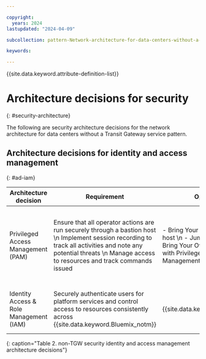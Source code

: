 ```yaml
---

copyright:
  years: 2024
lastupdated: "2024-04-09"

subcollection: pattern-Network-architecture-for-data-centers-without-a-Transit-Gateway-service

keywords:

---
```


{{site.data.keyword.attribute-definition-list}}

# Architecture decisions for security
{: #security-architecture}

The following are security architecture decisions for the network architecture for data centers without a Transit Gateway service pattern.

## Architecture decisions for identity and access management
{: #ad-iam}

| Architecture decision               | Requirement                                                                                                                                                                                                            | Options                                                                                             | Decision                    | Rationale                                                                                                                                                                                                                                                                                      |
|-----------------------------------------|----------------------------------------------------------------------------------------------------------------------------------------------------------------------------------------------------------------------------|---------------------------------------------------------------------------------------------------------|---------------------------------|----------------------------------------------------------------------------------------------------------------------------------------------------------------------------------------------------------------------------------------------------------------------------------------------------|
| Privileged Access Management (PAM)           | Ensure that all operator actions are run securely through a bastion host  \n Implement session recording to track all activities and note any potential threats \n Manage access to resources and track commands issued | - Bring Your Own bastion host  \n - Jump server  \n - Bring Your Own bastion host with Privileged Access Management (PAM) SW | Bring Your Own bastion host or jump server | The bastion host or jump server is a Virtual Server instance that is provisioned through SSH over a private network to securely access resources within {{site.data.keyword.Bluemix_notm}}’s private network. \n \n Using PAM software is recommended when session recording, tracking, and managing all access is required. |
| Identity Access & Role Management (IAM) | Securely authenticate users for platform services and control access to resources consistently across {{site.data.keyword.Bluemix_notm}}                                                                                                            | {{site.data.keyword.iamshort}}                                                                                           | {{site.data.keyword.iamshort}}                   | Use IAM access policies to assign users, service IDs, and trusted profiles access to resources within the {{site.data.keyword.Bluemix_notm}} account.                                                                                                                                                                       |
{: caption="Table 2. non-TGW security identity and access management architecture decisions"}
